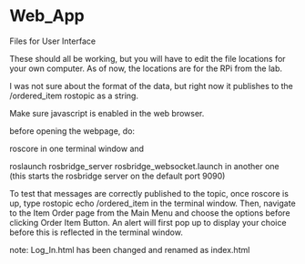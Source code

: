 # Web_App
Files for User Interface


These should all be working, but you will have to edit the file locations for your own computer. As of now, the locations are for the RPi from the lab.

I was not sure about the format of the data, but right now it publishes to the /ordered_item rostopic as a string.

Make sure javascript is enabled in the web browser.

before opening the webpage, do:

roscore in one terminal window and

roslaunch rosbridge_server rosbridge_websocket.launch	in another one (this starts the rosbridge server on the default port 9090)


To test that messages are correctly published to the topic, once roscore is up, type rostopic echo /ordered_item in the terminal window.
Then, navigate to the Item Order page from the Main Menu and choose the options before clicking Order Item Button.
An alert will first pop up to display your choice before this is reflected in the terminal window.


note: Log_In.html has been changed and renamed as index.html
